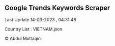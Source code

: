 

## Google Trends Keywords Scraper 
 
Last Update 14-03-2023 , 04:31:48

Country List :
VIETNAM.json



© Abdul Muttaqin 
